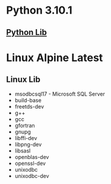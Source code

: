 # Python 3.10.1

## [Python Lib](requirements.txt)

# Linux Alpine Latest

## Linux Lib

* msodbcsql17 - Microsoft SQL Server
* build-base
* freetds-dev
* g++
* gcc
* gfortran
* gnupg
* libffi-dev
* libpng-dev
* libsasl
* openblas-dev
* openssl-dev
* unixodbc
* unixodbc-dev